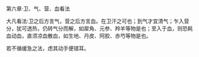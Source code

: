 第六章·卫、气、营、血看法　

大凡看法∶卫之后方言气，营之后方言血。在卫汗之可也；到气才宜清气；乍入营分，犹可透热，仍转气分而解，如犀角、元参、羚羊等物是也；至入于血，则恐耗血动血，直须凉血散血，如生地、丹皮、阿胶、赤芍等物是也。

若不循缓急之法，虑其动手便错耳。

